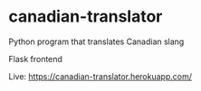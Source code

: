 # canadian-translator
Python program that translates Canadian slang


Flask frontend


Live: https://canadian-translator.herokuapp.com/
